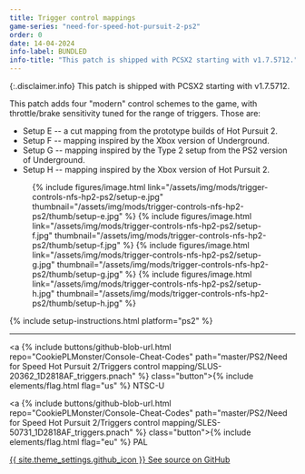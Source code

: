 ```yaml
---
title: Trigger control mappings
game-series: "need-for-speed-hot-pursuit-2-ps2"
order: 0
date: 14-04-2024
info-label: BUNDLED
info-title: "This patch is shipped with PCSX2 starting with v1.7.5712."
---
```


{:.disclaimer.info}
This patch is shipped with PCSX2 starting with v1.7.5712.

This patch adds four "modern" control schemes to the game, with throttle/brake sensitivity tuned for the range of triggers. Those are:
* Setup E -- a cut mapping from the prototype builds of Hot Pursuit 2.
* Setup F -- mapping inspired by the Xbox version of Underground.
* Setup G -- mapping inspired by the Type 2 setup from the PS2 version of Underground.
* Setup H -- mapping inspired by the Xbox version of Hot Pursuit 2.

<figure class="media-container small">
{% include figures/image.html link="/assets/img/mods/trigger-controls-nfs-hp2-ps2/setup-e.jpg" thumbnail="/assets/img/mods/trigger-controls-nfs-hp2-ps2/thumb/setup-e.jpg" %}
{% include figures/image.html link="/assets/img/mods/trigger-controls-nfs-hp2-ps2/setup-f.jpg" thumbnail="/assets/img/mods/trigger-controls-nfs-hp2-ps2/thumb/setup-f.jpg" %}
{% include figures/image.html link="/assets/img/mods/trigger-controls-nfs-hp2-ps2/setup-g.jpg" thumbnail="/assets/img/mods/trigger-controls-nfs-hp2-ps2/thumb/setup-g.jpg" %}
{% include figures/image.html link="/assets/img/mods/trigger-controls-nfs-hp2-ps2/setup-h.jpg" thumbnail="/assets/img/mods/trigger-controls-nfs-hp2-ps2/thumb/setup-h.jpg" %}
</figure>

{% include setup-instructions.html platform="ps2" %}

***

<a {% include buttons/github-blob-url.html repo="CookiePLMonster/Console-Cheat-Codes" path="master/PS2/Need for Speed Hot Pursuit 2/Triggers control mapping/SLUS-20362_1D2818AF_triggers.pnach" %} class="button">{% include elements/flag.html flag="us" %} NTSC-U</a>

<a {% include buttons/github-blob-url.html repo="CookiePLMonster/Console-Cheat-Codes" path="master/PS2/Need for Speed Hot Pursuit 2/Triggers control mapping/SLES-50731_1D2818AF_triggers.pnach" %} class="button">{% include elements/flag.html flag="eu" %} PAL</a>

<a href="https://github.com/CookiePLMonster/Console-Cheat-Codes/tree/master/PS2/Need%20for%20Speed%20Hot%20Pursuit%202/Triggers%20control%20mapping" class="button github" target="_blank">{{ site.theme_settings.github_icon }} See source on GitHub</a>
